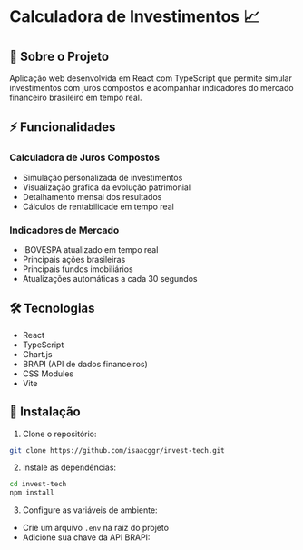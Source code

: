 # Calculadora de Investimentos 📈

## 🎯 Sobre o Projeto

Aplicação web desenvolvida em React com TypeScript que permite simular investimentos com juros compostos e acompanhar indicadores do mercado financeiro brasileiro em tempo real.

## ⚡ Funcionalidades

### Calculadora de Juros Compostos
- Simulação personalizada de investimentos
- Visualização gráfica da evolução patrimonial
- Detalhamento mensal dos resultados
- Cálculos de rentabilidade em tempo real

### Indicadores de Mercado
- IBOVESPA atualizado em tempo real
- Principais ações brasileiras
- Principais fundos imobiliários
- Atualizações automáticas a cada 30 segundos

## 🛠️ Tecnologias

- React
- TypeScript
- Chart.js
- BRAPI (API de dados financeiros)
- CSS Modules
- Vite

## 🚀 Instalação

1. Clone o repositório:
```bash
git clone https://github.com/isaacggr/invest-tech.git
```

2. Instale as dependências:
```bash
cd invest-tech
npm install
```

3. Configure as variáveis de ambiente:
- Crie um arquivo `.env` na raiz do projeto
- Adicione sua chave da API BRAPI:
````
